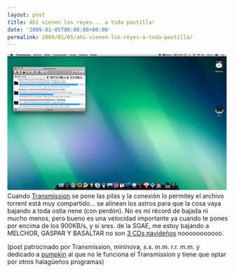 ```yaml
---
layout: post
title: Ahí vienen los reyes... a toda pastilla!
date: '2009-01-05T00:00:00+00:00'
permalink: 2009/01/05/ahi-vienen-los-reyes-a-toda-pastilla/
---
```

<img src="/assets/reyes3.jpg" alt="reyes3" title="reyes3" width="500" height="312" class="centro_borde" />Cuando <a href="http://www.transmissionbt.com/">Transmission</a> se pone las pilas y la conexión lo permitey el archivo torrent está muy compartido... se alinean los astros para que la cosa vaya bajando a toda ostia nene (con perdón). No es mi récord de bajada ni mucho menos, pero bueno es una velocidad importante ya cuando te pones por encima de los 900KB/s, y sí sres. de la SGAE, me estoy bajando a MELCHOR, GASPAR Y BASALTAR no son <a href="http://www.mininova.org/">3 CDs navideños</a> nooooooooooo.

(post patrocinado por Transmission, mininova, s.s. m.m. r.r. m.m. y dedicado a <a href="http://intemperie79.wordpress.com">pumpkin</a> al que no le funciona el Transmission y tiene que optar por otros halagüeños programas)
